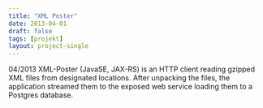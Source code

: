 ```yaml
---
title: "XML Poster"
date: 2013-04-01
draft: false
tags: [projekt]
layout: project-single
---
```


04/2013 XML-Poster (JavaSE, JAX-RS) is an HTTP client reading gzipped XML files from designated locations. After unpacking the files, the application streamed them to the exposed web service loading them to a Postgres database.